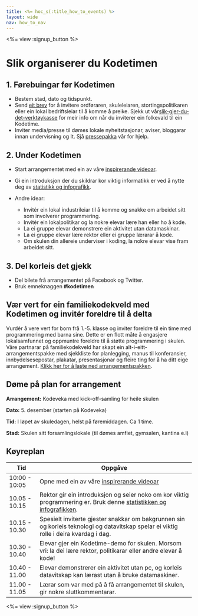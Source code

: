 ```yaml
---
title: <%= hoc_s(:title_how_to_events) %>
layout: wide
nav: how_to_nav
---
```

<%= view :signup_button %>

# Slik organiserer du Kodetimen

## 1. Førebuingar før Kodetimen

- Bestem stad, dato og tidspunkt.
- Send [eit brev](https://docs.google.com/a/code.org/document/d/1eP41sKW7y0qq_JvkRIgZK8dWYICaGRZ4CCDETXa78wY/edit) for å invitere ordføraren, skuleleiaren, stortingspolitikaren eller ein lokal bedriftsleiar til å komme å preike. Sjekk ut vår[slik-gjer-du-det-verktøykasse](<%=resolve_url('/files/elected-official.pdf')%>) for meir info om når du inviterer ein folkevald til ein Kodetime.
- Inviter media/presse til dømes lokale nyheitstasjonar, aviser, bloggarar innan undervisning og It. Sjå [pressepakka](<%= resolve_url('/promote/press-kit') %>) vår for hjelp.

## 2. Under Kodetimen

- Start arrangementet med ein av våre [inspirerande videoar](<%= resolve_url('/promote/resources#videos') %>).
- Gi ein introduksjon der du skildrar kor viktig informatikk er ved å nytte deg av [statistikk og infografikk](<%= resolve_url('/promote/stats') %>).   
      
    
- Andre idear: 
    - Invitér ein lokal industrileiar til å komme og snakke om arbeidet sitt som involverer programmering.
    - Invitér ein lokalpolitikar og la nokre elevar lære han eller ho å kode.
    - La ei gruppe elevar demonstrere ein aktivitet utan datamaskinar.
    - La ei gruppe elevar lære rektor eller ei gruppe lærarar å kode.
    - Om skulen din allereie underviser i koding, la nokre elevar vise fram arbeidet sitt.

## 3. Del korleis det gjekk

- Del bilete frå arrangementet på Facebook og Twitter. 
- Bruk emneknaggen **#kodetimen**

## Vær vert for ein familiekodekveld med Kodetimen og invitér foreldre til å delta

Vurdér å vere vert for born frå 1.-5. klasse og inviter foreldre til ein time med programmering med barna sine. Dette er en flott måte å engasjere lokalsamfunnet og oppmuntre foreldre til å støtte programmering i skulen. Våre partnarar på familiekodekveld har skapt ein alt-i-eitt-arrangementspakke med sjekkliste for planlegging, manus til konferansier, innbydelsesepostar, plakatar, presentasjonar og fleire ting for å ha ditt eige arrangement. [Klikk her for å laste ned arrangementspakken](http://www.familycodenight.org/DownloadCodeDotOrg.html).

## Døme på plan for arrangement

**Arrangement:** Kodeveka med kick-off-samling for heile skulen

**Dato:** 5. desember (starten på Kodeveka)

**Tid:** I løpet av skuledagen, helst på føremiddagen. Ca 1 time.

**Stad:** Skulen sitt forsamlingslokale (til dømes amfiet, gymsalen, kantina e.l)   
  


## Køyreplan

| Tid           | Oppgåve                                                                                                                                                   |
| ------------- | --------------------------------------------------------------------------------------------------------------------------------------------------------- |
| 10:00 - 10:05 | Opne med ein av våre [inspirerande videoar](<%= resolve_url('/promote/resources#videos') %>)                                                                |
| 10.05 - 10.15 | Rektor gir ein introduksjon og seier noko om kor viktig programmering er. Bruk denne [statistikken og infografikken](<%= resolve_url('/promote/stats') %>). |
| 10.15 - 10.30 | Spesielt inviterte gjester snakkar om bakgrunnen sin og korleis teknologi og datavitskap spelar ei viktig rolle i deira kvardag i dag.                    |
| 10.30 - 10.40 | Elevar gjer ein Kodetime-demo for skulen. Morsom vri: la dei lære rektor, politikarar eller andre elevar å kode!                                          |
| 10.40 - 11.00 | Elevar demonstrerer ein aktivitet utan pc, og korleis datavitskap kan lærast utan å bruke datamaskiner.                                                   |
| 11.00 - 11.05 | Lærar som var med på å få arrangementet til skulen, gir nokre sluttkommentarar.                                                                           |

<%= view :signup_button %>